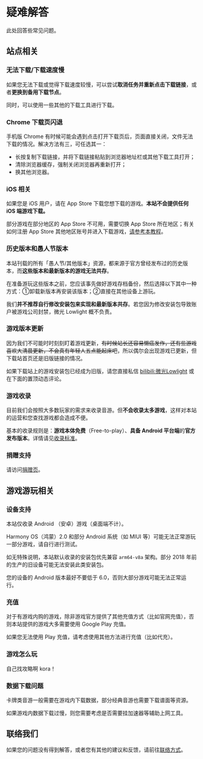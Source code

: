 # 疑难解答

此处回答些常见问题。

## 站点相关

### 无法下载/下载速度慢

如果您无法下载或觉得下载速度较慢，可以尝试**取消任务并重新点击下载链接**，或者**更换到备用下载节点**。

同时，可以使用一些其他的下载工具进行下载。

### Chrome 下载页闪退

手机版 Chrome 有时候可能会遇到点击打开下载页后，页面直接关闭，文件无法下载的情况。解决方法有三，可任选其一：

- 长按复制下载链接，并将下载链接粘贴到浏览器地址栏或其他下载工具打开；
- 清除浏览器缓存，强制关闭浏览器再重新打开；
- 换其他浏览器。

### iOS 相关

如果您是 iOS 用户，请在 App Store 下载您想下载的游戏。**本站不会提供任何 iOS 端游戏下载。**

部分游戏在部分地区的 App Store 不可用，需要切换 App Store 所在地区；有关如何注册 App Store 其他地区账号并进入下载游戏，[请参考本教程](blog/2021/09/30/appleid)。

### 历史版本和愚人节版本

本站刊载的所有「愚人节/其他版本」资源，都来源于官方曾经发布过的历史版本，而**这些版本和最新版本的游戏无法共存**。

在准备游玩这些版本之前，您应该事先做好游戏存档备份，然后选择以下其中一种方式：①卸载新版本再安装该版本；②直接在其他设备上游玩。

我们**并不推荐自行修改安装包来实现和最新版本共存**。若您因为修改安装包导致账户被游戏公司封禁，微光 Lowlight 概不负责。

### 游戏版本更新

因为我们不可能时时刻刻盯着游戏更新，~~有时候站长还容易懒癌发作，还有些游戏喜欢大清晨更新，不会真有年轻人五点能起床吧~~，所以偶尔会出现游戏已更新，但下载站首页还是旧版链接的情况。

如果下载站上的游戏安装包已经成为旧版，请您直接私信 [bilibili:微光Lowlight](https://space.bilibili.com/319171871) 或在下面的置顶动态评论。

### 游戏收录

目前我们会按照大多数玩家的需求来收录音游。但**不会收录太多游戏**，这样对本站的运营和您查找游戏都会造成不便。

基本的收录规则是：**游戏本体免费**（Free-to-play）、**具备 Android 平台端**的**官方发布版本**。详情请见[收录标准](policies/inclusion)。

### 捐赠支持

请访问[捐赠页](info/donate)。

## 游戏游玩相关

### 设备支持

本站仅收录 Android （安卓）游戏（桌面端不计）。

Harmony OS（鸿蒙）2.0 和部分 Android 系统（如 MIUI 等）可能无法正常游玩一部分游戏，请自行进行测试。

如无特殊说明，本站默认收录的安装包优先兼容 `arm64-v8a` 架构。部分 2018 年前的生产的旧设备可能无法安装此类安装包。

您的设备的 Android 版本最好不要低于 6.0，否则大部分游戏可能无法正常运行。

### 充值

对于有游戏内购的游戏，除非游戏官方提供了其他充值方式（比如官网充值），否则本站提供的游戏大多需要使用 Google Play 充值。

如果您无法使用 Play 充值，请考虑使用其他方法进行充值（比如代充）。

### 游戏怎么玩

自己找攻略啊 kora！

### 数据下载问题

卡牌类音游一般需要在游戏内下载数据，部分经典音游也需要下载谱面等资源。

如果游戏内数据下载过慢，则您需要考虑是否需要挂加速器等辅助上网工具。

## 联络我们

如果您的问题没有得到解答，或者您有其他的建议和反馈，请前往[联络方式](info/about#联系方式)。

